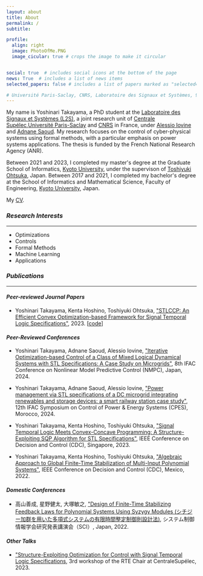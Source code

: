 ```yaml
---
layout: about
title: About
permalink: /
subtitle: 

profile:
  align: right
  image: PhotoOfMe.PNG
  image_cicular: true # crops the image to make it circular


social: true  # includes social icons at the bottom of the page
news: True  # includes a list of news items
selected_papers: false # includes a list of papers marked as "selected={true}"

# Université Paris-Saclay, CNRS, Laboratoire des Signaux et Systèmes, 91190, Gif-sur-Yvette, France
---
```


 My name is Yoshinari Takayama, a PhD student at the [Laboratoire des Signaux et Systèmes (L2S)](https://l2s.centralesupelec.fr), a joint research unit of [Centrale Supélec](https://www.centralesupelec.fr/en/),[Université Paris-Saclay](https://www.universite-paris-saclay.fr/en/) and [CNRS](https://www.cnrs.fr/en/) in France, under [Alessio Iovine](https://sites.google.com/view/alessioiovine/) and [Adnane Saoud](https://sites.google.com/view/adnanesaoud/). My research focuses on the control of cyber-physical systems using formal methods, with a particular emphasis on power systems applications. The thesis is funded by the French National Research Agency (ANR).

Between 2021 and 2023, I completed my master's degree at the Graduate School of Informatics, [Kyoto University](https://www.kyoto-u.ac.jp/en), under the supervison of [Toshiyuki Ohtsuka](http://www.ids.sys.i.kyoto-u.ac.jp/~ohtsuka/index.htm), Japan. Between 2017 and 2021, I completed my bachelor's degree at the School of Informatics and Mathematical Science, Faculty of Engineering, [Kyoto University](https://www.kyoto-u.ac.jp/en), Japan.

My [CV](https://drive.google.com/file/d/1FFlvlByPZ8seLxW2Yf-DGnhsj_xvpILw/view?usp=sharing).
 <style>/*
 ---------------------------------------
I’m Yoshinari Takayama, a 2nd-year graduate student in Graduate School of Informatics, [Kyoto University](https://www.kyoto-u.ac.jp/en), Japan. My research supervisor is <a href="http://www.ids.sys.i.kyoto-u.ac.jp/~ohtsuka/index.htm">Toshiyuki Ohtsuka</a>.
 */</style>

### *Research Interests*
---------------------------------------
 * Optimizations
 * Controls
 * Formal Methods
 * Machine Learning 
 * Applications
 

<!--The problems of __control and verification of Hybrid Dynamical Systems__ are generally tough to deal with, due to the hybrid nature of CPS, in which both continuous and discrete dynamics exist. 
 Such hybrid systems are becoming very complex, and so the specification requirements are.
 the mathematical approaches developed in the field of 
My research focuses on analysis and control of cyber physical system (CPS), using the method of __optimization, control theory, formal methods and machine learning__. --> 

 <style>/*
I use tools from the field of control theory, such as optimal control, Lyapunov's method, stability, and nonlinear control mainly to deal with continuous dynamics.

I use tools from the field of formal method, such as temporal logic, automata theory, category theory, and other abstract algebraic methods mainly to specify requirements and to deal with discrete dynamics.

Write your biography here. Tell the world about yourself. Link to your favorite [subreddit](http://reddit.com). You can put a picture in, too. The code is already in, just name your picture `prof_pic.jpg` and put it in the `img/` folder.

Put your address / P.O. box / other info right below your picture. You can also disable any these elements by editing `profile` property of the YAML header of your `_pages/about.md`. Edit `_bibliography/papers.bib` and Jekyll will render your [publications page](/al-folio/publications/) automatically.

Link to your social media connections, too. This theme is set up to use [Font Awesome icons](http://fortawesome.github.io/Font-Awesome/) and [Academicons](https://jpswalsh.github.io/academicons/), like the ones below. Add your Facebook, Twitter, LinkedIn, Google Scholar, or just disable all of them.

*/</style>



### *Publications*
---------------------------------------
#### *Peer-reviewed Journal Papers*
- Yoshinari Takayama, Kenta Hoshino, Toshiyuki Ohtsuka, ["STLCCP: An Efficient Convex Optimization-based Framework for Signal Temporal Logic Specifications"](https://arxiv.org/abs/2305.09441), 2023. [[code](https://github.com/yotakayama/stlccp)]

#### *Peer-Reviewed Conferences*
- Yoshinari Takayama, Adnane Saoud, Alessio Iovine, ["Iterative Optimization-based Control of a Class of Mixed Logical Dynamical Systems with STL Specifications: A Case Study on Microgrids"](https://hal.science/hal-04548049), 8th IFAC Conference on Nonlinear Model Predictive Control (NMPC), Japan, 2024.

- Yoshinari Takayama, Adnane Saoud, Alessio Iovine, ["Power management via STL specifications of a DC microgrid integrating renewables and storage devices: a smart railway station case study"](https://hal.science/hal-04576820), 12th IFAC Symposium on Control of Power & Energy Systems (CPES), Morocco, 2024.

- Yoshinari Takayama, Kenta Hoshino, Toshiyuki Ohtsuka, ["Signal Temporal Logic Meets Convex-Concave Programming: A Structure-Exploiting SQP Algorithm for STL Specifications"](https://ieeexplore.ieee.org/document/10383605), IEEE Conference on Decision and Control (CDC), Singapore, 2023.

- Yoshinari Takayama, Kenta Hoshino, Toshiyuki Ohtsuka, ["Algebraic Approach to Global Finite-Time Stabilization of Multi-Input Polynomial Systems"](https://ieeexplore.ieee.org/document/9992595), IEEE Conference on Decision and Control (CDC), Mexico, 2022.

#### *Domestic Conferences*
- 高山善成, 星野健太, 大塚敏之, ["Design of Finite-Time Stabilizing Feedback Laws for Polynomial Systems Using Syzygy Modules (シチジー加群を用いた多項式システムの有限時間整定制御則設計法)](https://cir.nii.ac.jp/crid/1520010842629404544), システム制御情報学会研究発表講演会（SCI）, Japan, 2022.

#### *Other Talks*
- ["Structure-Exploiting Optimization for Control with Signal Temporal Logic Specifications](https://csrte23.sciencesconf.org/), 3rd workshop of the RTE Chair at CentraleSupélec, 2023.


<!--
### *News*
---------------------------------------
{% twitter https://twitter.com/newewen_ maxwidth=500 limit=3 %}


-->
